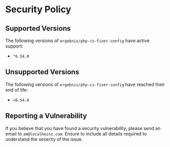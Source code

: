 # Security Policy

## Supported Versions

The following versions of `ergebnis/php-cs-fixer-config` have active support:

- `^6.54.0`

## Unsupported Versions

The following versions of `ergebnis/php-cs-fixer-config` have reached their end of life:

- `<6.54.0`

## Reporting a Vulnerability

If you believe that you have found a security vulnerability, please send an email to `am@localheinz.com`. Ensure to include all details required to understand the severity of the issue.
